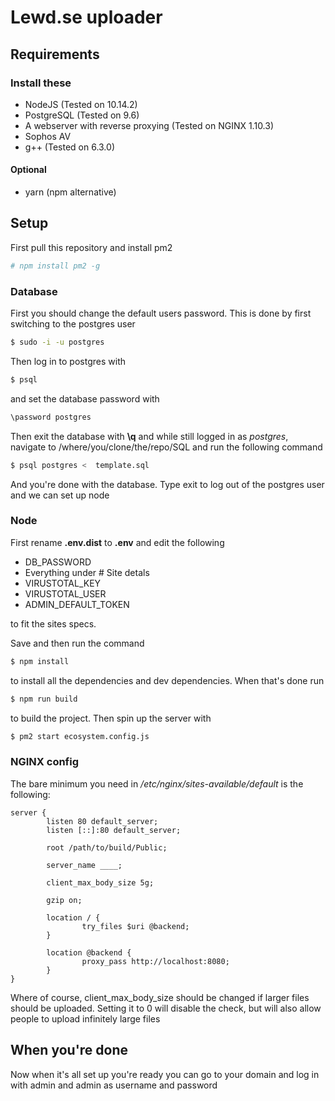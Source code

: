 # Lewd.se uploader

## Requirements

### Install these
* NodeJS (Tested on 10.14.2)
* PostgreSQL (Tested on 9.6)
* A webserver with reverse proxying (Tested on NGINX 1.10.3)
* Sophos AV
* g++ (Tested on 6.3.0)

#### Optional
* yarn (npm alternative)

## Setup
First pull this repository and install pm2
```bash
# npm install pm2 -g
```

### Database
First you should change the default users password. This is done by first switching to the postgres user

```bash
$ sudo -i -u postgres 
```
Then log in to postgres with 

```bash
$ psql
```

and set the database password with

```bash
\password postgres
```

 Then exit the database with **\q** and while still logged in as *postgres*, navigate to /where/you/clone/the/repo/SQL and run the following command

```bash
$ psql postgres <  template.sql
```

And you're done with the database. Type exit to log out of the postgres user and we can set up node

### Node

First rename **.env.dist** to **.env** and edit the following 

* DB_PASSWORD
* Everything under # Site detals
* VIRUSTOTAL_KEY  
* VIRUSTOTAL_USER
* ADMIN_DEFAULT_TOKEN

to fit the sites specs.

Save and then run the command 

```bash
$ npm install
```

to install all the dependencies and dev dependencies. When that's done run

```bash
$ npm run build
```

to build the project. Then spin up the server with

```bash
$ pm2 start ecosystem.config.js
```

### NGINX config 

The bare minimum you need in _/etc/nginx/sites-available/default_ is the following:

```
server {
        listen 80 default_server;
        listen [::]:80 default_server;

        root /path/to/build/Public;

        server_name ____;

        client_max_body_size 5g;

        gzip on;

        location / {
                try_files $uri @backend;
        }

        location @backend {
                proxy_pass http://localhost:8080;
        }
}
```

Where of course, client_max_body_size should be changed if larger files should be uploaded. Setting it to 0 will disable the check, but will also allow people to upload infinitely large files

## When you're done

Now when it's all set up you're ready you can go to your domain and log in with admin and admin as username and password